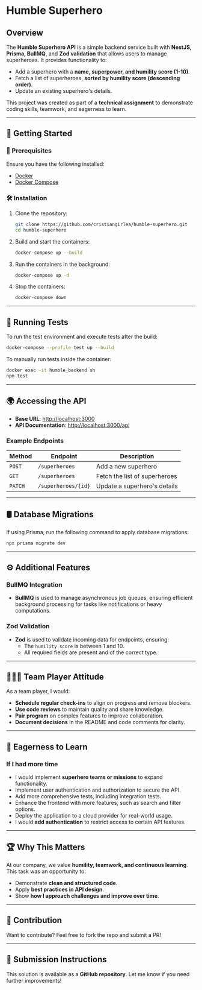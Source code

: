# Humble Superhero

## Overview
The **Humble Superhero API** is a simple backend service built with **NestJS, Prisma, BullMQ**, and **Zod validation** that allows users to manage superheroes. It provides functionality to:
- Add a superhero with a **name, superpower, and humility score (1-10)**.
- Fetch a list of superheroes, **sorted by humility score (descending order)**.
- Update an existing superhero's details.

This project was created as part of a **technical assignment** to demonstrate coding skills, teamwork, and eagerness to learn.

---

## 🚀 Getting Started

### 📌 Prerequisites
Ensure you have the following installed:
- [Docker](https://www.docker.com/)
- [Docker Compose](https://docs.docker.com/compose/)

### 🛠 Installation
1. Clone the repository:
    ```sh
    git clone https://github.com/cristiangirlea/humble-superhero.git
    cd humble-superhero
    ```

2. Build and start the containers:
    ```sh
    docker-compose up --build
    ```

3. Run the containers in the background:
    ```sh
    docker-compose up -d
    ```

4. Stop the containers:
    ```sh
    docker-compose down
    ```

---

## 🧪 Running Tests
To run the test environment and execute tests after the build:
```sh
docker-compose --profile test up --build
```
To manually run tests inside the container:
```sh
docker exec -it humble_backend sh
npm test
```

---

## 🌍 Accessing the API
- **Base URL**: [http://localhost:3000](http://localhost:3000)
- **API Documentation**: [http://localhost:3000/api](http://localhost:3000/api)

### **Example Endpoints**
| Method | Endpoint             | Description                        |
|--------|----------------------|------------------------------------|
| `POST`  | `/superheroes`       | Add a new superhero               |
| `GET`   | `/superheroes`       | Fetch the list of superheroes      |
| `PATCH` | `/superheroes/{id}`  | Update a superhero's details       |

---

## 🛢 Database Migrations
If using Prisma, run the following command to apply database migrations:
```sh
npx prisma migrate dev
```

---

## ⚙️ Additional Features

### BullMQ Integration
- **BullMQ** is used to manage asynchronous job queues, ensuring efficient background processing for tasks like notifications or heavy computations.

### Zod Validation
- **Zod** is used to validate incoming data for endpoints, ensuring:
  - The `humility score` is between 1 and 10.
  - All required fields are present and of the correct type.

---

## 🧑‍🤝‍🧑 Team Player Attitude
As a team player, I would:
- **Schedule regular check-ins** to align on progress and remove blockers.
- **Use code reviews** to maintain quality and share knowledge.
- **Pair program** on complex features to improve collaboration.
- **Document decisions** in the README and code comments for clarity.

---

## 🚀 Eagerness to Learn
### **If I had more time**
- I would implement **superhero teams or missions** to expand functionality.
- Implement user authentication and authorization to secure the API.
- Add more comprehensive tests, including integration tests.
- Enhance the frontend with more features, such as search and filter options.
- Deploy the application to a cloud provider for real-world usage.
- I would **add authentication** to restrict access to certain API features.

---

## 🏆 Why This Matters
At our company, we value **humility, teamwork, and continuous learning**. This task was an opportunity to:
- Demonstrate **clean and structured code**.
- Apply **best practices in API design**.
- Show **how I approach challenges and improve over time**.

---

## 🤝 Contribution
Want to contribute? Feel free to fork the repo and submit a PR!

---

## 📩 Submission Instructions
This solution is available as a **GitHub repository**. Let me know if you need further improvements!

